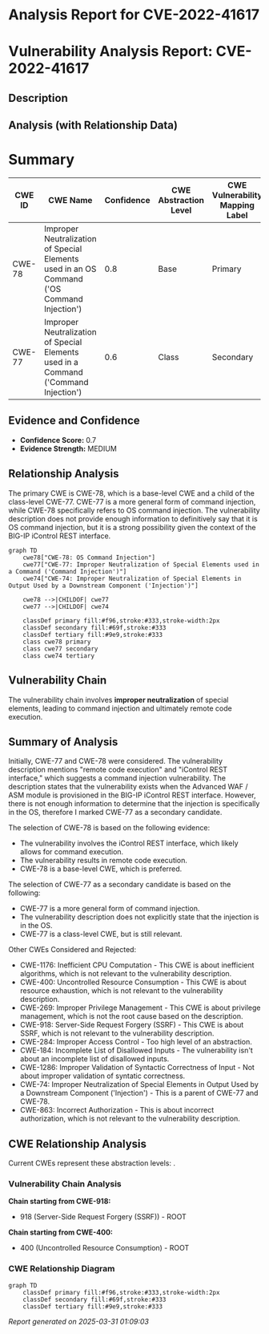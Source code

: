 # Analysis Report for CVE-2022-41617

# Vulnerability Analysis Report: CVE-2022-41617

## Description



## Analysis (with Relationship Data)

# Summary
| CWE ID | CWE Name | Confidence | CWE Abstraction Level | CWE Vulnerability Mapping Label | CWE-Vulnerability Mapping Notes |
|---|---|---|---|---|---|
| CWE-78 | Improper Neutralization of Special Elements used in an OS Command ('OS Command Injection') | 0.8 | Base | Primary | Allowed |
| CWE-77 | Improper Neutralization of Special Elements used in a Command ('Command Injection') | 0.6 | Class | Secondary | Allowed-with-Review |

## Evidence and Confidence

*   **Confidence Score:** 0.7
*   **Evidence Strength:** MEDIUM

## Relationship Analysis
The primary CWE is CWE-78, which is a base-level CWE and a child of the class-level CWE-77. CWE-77 is a more general form of command injection, while CWE-78 specifically refers to OS command injection. The vulnerability description does not provide enough information to definitively say that it is OS command injection, but it is a strong possibility given the context of the BIG-IP iControl REST interface.

```mermaid
graph TD
    cwe78["CWE-78: OS Command Injection"]
    cwe77["CWE-77: Improper Neutralization of Special Elements used in a Command ('Command Injection')"]
    cwe74["CWE-74: Improper Neutralization of Special Elements in Output Used by a Downstream Component ('Injection')"]
    
    cwe78 -->|CHILDOF| cwe77
    cwe77 -->|CHILDOF| cwe74
    
    classDef primary fill:#f96,stroke:#333,stroke-width:2px
    classDef secondary fill:#69f,stroke:#333
    classDef tertiary fill:#9e9,stroke:#333
    class cwe78 primary
    class cwe77 secondary
    class cwe74 tertiary
```

## Vulnerability Chain
The vulnerability chain involves **improper neutralization** of special elements, leading to command injection and ultimately remote code execution.

## Summary of Analysis
Initially, CWE-77 and CWE-78 were considered. The vulnerability description mentions "remote code execution" and "iControl REST interface," which suggests a command injection vulnerability. The description states that the vulnerability exists when the Advanced WAF / ASM module is provisioned in the BIG-IP iControl REST interface. However, there is not enough information to determine that the injection is specifically in the OS, therefore I marked CWE-77 as a secondary candidate.

The selection of CWE-78 is based on the following evidence:

*   The vulnerability involves the iControl REST interface, which likely allows for command execution.
*   The vulnerability results in remote code execution.
*   CWE-78 is a base-level CWE, which is preferred.

The selection of CWE-77 as a secondary candidate is based on the following:

*   CWE-77 is a more general form of command injection.
*   The vulnerability description does not explicitly state that the injection is in the OS.
*   CWE-77 is a class-level CWE, but is still relevant.

Other CWEs Considered and Rejected:

*   CWE-1176: Inefficient CPU Computation - This CWE is about inefficient algorithms, which is not relevant to the vulnerability description.
*   CWE-400: Uncontrolled Resource Consumption - This CWE is about resource exhaustion, which is not relevant to the vulnerability description.
*   CWE-269: Improper Privilege Management - This CWE is about privilege management, which is not the root cause based on the description.
*   CWE-918: Server-Side Request Forgery (SSRF) - This CWE is about SSRF, which is not relevant to the vulnerability description.
*   CWE-284: Improper Access Control - Too high level of an abstraction.
*   CWE-184: Incomplete List of Disallowed Inputs - The vulnerability isn't about an incomplete list of disallowed inputs.
*   CWE-1286: Improper Validation of Syntactic Correctness of Input - Not about improper validation of syntatic correctness.
*   CWE-74: Improper Neutralization of Special Elements in Output Used by a Downstream Component ('Injection') - This is a parent of CWE-77 and CWE-78.
*   CWE-863: Incorrect Authorization - This is about incorrect authorization, which is not relevant to the vulnerability description.


## CWE Relationship Analysis

Current CWEs represent these abstraction levels: .


### Vulnerability Chain Analysis

**Chain starting from CWE-918:**
- 918 (Server-Side Request Forgery (SSRF)) - ROOT


**Chain starting from CWE-400:**
- 400 (Uncontrolled Resource Consumption) - ROOT



### CWE Relationship Diagram

```mermaid
graph TD
    classDef primary fill:#f96,stroke:#333,stroke-width:2px
    classDef secondary fill:#69f,stroke:#333
    classDef tertiary fill:#9e9,stroke:#333
```



*Report generated on 2025-03-31 01:09:03*
